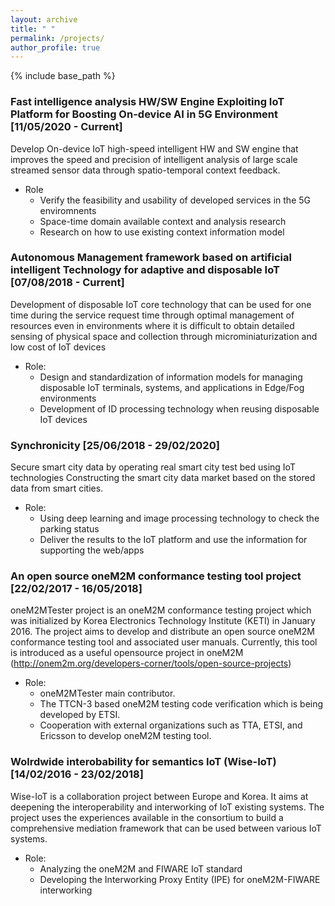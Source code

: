 ```yaml
---
layout: archive
title: " "
permalink: /projects/
author_profile: true
---
```


{% include base_path %}

### Fast intelligence analysis HW/SW Engine Exploiting IoT Platform for Boosting On-device AI in 5G Environment [11/05/2020 - Current]
Develop On-device IoT high-speed intelligent HW and SW engine that improves the speed and precision of intelligent analysis of large scale streamed sensor data through spatio-temporal context feedback.

* Role
  * Verify the feasibility and usability of developed services in the 5G enviromnents
  * Space-time domain available context and analysis research
  * Research on how to use existing context information model

### Autonomous Management framework based on artificial intelligent Technology for adaptive and disposable IoT [07/08/2018 - Current]
Development of disposable IoT core technology that can be used for one time during the service request time through optimal management of resources even in environments where it is difficult to obtain detailed sensing of physical space and collection through microminiaturization and low cost of IoT devices

 * Role:
   * Design and standardization of information models for managing disposable IoT terminals, systems, and applications in Edge/Fog environments
   * Development of ID processing technology when reusing disposable IoT devices


### Synchronicity [25/06/2018 - 29/02/2020]
Secure smart city data by operating real smart city test bed using IoT technologies Constructing the smart city data market based on the stored data from smart cities.

 * Role:
   * Using deep learning and image processing technology to check the parking status
   * Deliver the results to the IoT platform and use the information for supporting the web/apps


### An open source oneM2M conformance testing tool project [22/02/2017 - 16/05/2018]
oneM2MTester project is an oneM2M conformance testing project which was initialized by Korea Electronics Technology Institute (KETI) in January 2016. The project aims to develop and distribute an open source oneM2M conformance testing tool and associated user manuals. Currently, this tool is introduced as a useful opensource project in oneM2M (http://onem2m.org/developers-corner/tools/open-source-projects)

 * Role:
   * oneM2MTester main contributor.
   * The TTCN-3 based oneM2M testing code verification which is being developed by ETSI.
   * Cooperation with external organizations such as TTA, ETSI, and Ericsson to develop oneM2M testing tool.


### Wolrdwide interobability for semantics IoT (Wise-IoT) [14/02/2016 - 23/02/2018]
Wise-IoT is a collaboration project between Europe and Korea. It aims at deepening the interoperability and interworking of IoT existing systems. The project uses the experiences available in the consortium to build a comprehensive mediation framework that can be used between various IoT systems.

  * Role:
    * Analyzing the oneM2M and FIWARE IoT standard
    * Developing the Interworking Proxy Entity (IPE) for oneM2M-FIWARE interworking
